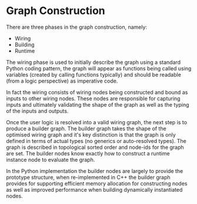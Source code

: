Graph Construction
==================

There are three phases in the graph construction, namely:
* Wiring
* Building
* Runtime

The wiring phase is used to initially describe the graph using a standard
Python coding pattern, the graph will appear as functions being called
using variables (created by calling functions typically) and should be
readable (from a logic perspective) as imperative code.

In fact the wiring consists of wiring nodes being constructed and bound
as inputs to other wiring nodes. These nodes are responsible for 
capturing inputs and ultimately validating the shape of the graph as 
well as the typing of the inputs and outputs.

Once the user logic is resolved into a valid wiring graph, the next step
is to produce a builder graph. The builder graph takes the shape of the
optimised wiring graph and it's key distinction is that the graph is only
defined in terms of actual types (no generics or auto-resolved types).
The graph is described in topological sorted order and node-ids
for the graph are set. The builder nodes know exactly how to construct
a runtime instance node to evaluate the graph.

In the Python implementation the builder nodes are largely to provide the 
prototype structure, when re-implemented in C++ the builder graph
provides for supporting efficient memory allocation for constructing
nodes as well as improved performance when building dynamically 
instantiated nodes.
